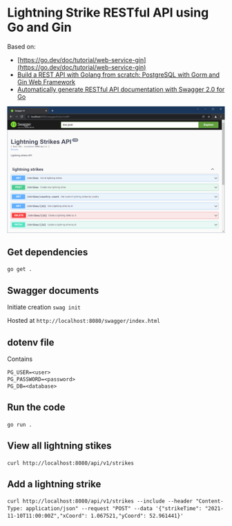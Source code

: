 
# Lightning Strike RESTful API using Go and Gin
Based on:
* [https://go.dev/doc/tutorial/web-service-gin](https://go.dev/doc/tutorial/web-service-gin)
* [Build a REST API with Golang from scratch: PostgreSQL with Gorm and Gin Web Framework](https://dc1888.medium.com/build-a-rest-api-with-golang-from-scratch-postgresql-with-gorm-and-gin-web-framework-3d3f95ccf2e7)
* [Automatically generate RESTful API documentation with Swagger 2.0 for Go](https://golangexample.com/automatically-generate-restful-api-documentation-with-swagger-2-0-for-go/)

![Swagger](swagger.png?raw=true)

## Get dependencies
`go get .`

## Swagger documents
Initiate creation
`swag init`

Hosted at
`http://localhost:8080/swagger/index.html`

## dotenv file
Contains
```
PG_USER=<user>
PG_PASSWORD=<password>
PG_DB=<database>
```

## Run the code
`go run .`

## View all lightning stikes
`curl http://localhost:8080/api/v1/strikes`

## Add a lightning strike
`curl http://localhost:8080/api/v1/strikes --include --header "Content-Type: application/json" --request "POST" --data '{"strikeTime": "2021-11-10T11:00:00Z","xCoord": 1.067521,"yCoord": 52.961441}'`
